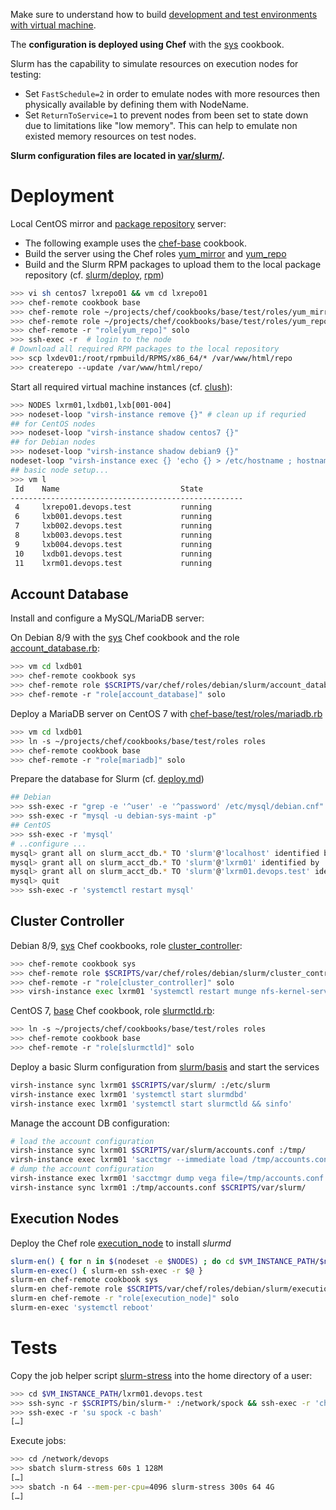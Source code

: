 
Make sure to understand how to build [development and test environments with virtual machine](../libvirt.md).

The **configuration is deployed using Chef** with the [sys](https://github.com/GSI-HPC/sys-chef-cookbook) cookbook.

Slurm has the capability to simulate resources on execution nodes for testing:

* Set `FastSchedule=2` in order to emulate nodes with more resources then physically available by defining them with NodeName.
* Set `ReturnToService=1` to prevent nodes from been set to state down due to limitations like "low memory". This can help to emulate non existed memory resources on test nodes. 

**Slurm configuration files are located in [var/slurm/][slurm_basic].**

# Deployment

Local CentOS mirror and [package repository](../rpm.md) server:

* The following example uses the [chef-base](https://github.com/vpenso/chef-base) cookbook.
* Build the server using the Chef roles [yum_mirror](https://github.com/vpenso/chef-base/blob/master/test/roles/yum_mirror.rb) and [yum_repo](https://github.com/vpenso/chef-base/blob/master/test/roles/yum_repo.rb)
* Build and the Slurm RPM packages to upload them to the local package repository (cf. [slurm/deploy](deploy.md), [rpm](../rpm.md))

```bash
>>> vi sh centos7 lxrepo01 && vm cd lxrepo01
>>> chef-remote cookbook base
>>> chef-remote role ~/projects/chef/cookbooks/base/test/roles/yum_mirror.rb
>>> chef-remote role ~/projects/chef/cookbooks/base/test/roles/yum_repo.rb
>>> chef-remote -r "role[yum_repo]" solo
>>> ssh-exec -r  # login to the node
# Download all required RPM packages to the local repository
>>> scp lxdev01:/root/rpmbuild/RPMS/x86_64/* /var/www/html/repo
>>> createrepo --update /var/www/html/repo/
```

Start all required virtual machine instances (cf. [clush](../clush.md)):

```bash
>>> NODES lxrm01,lxdb01,lxb[001-004]
>>> nodeset-loop "virsh-instance remove {}" # clean up if requried
## for CentOS nodes
>>> nodeset-loop "virsh-instance shadow centos7 {}"
## for Debian nodes
>>> nodeset-loop "virsh-instance shadow debian9 {}"
nodeset-loop "virsh-instance exec {} 'echo {} > /etc/hostname ; hostname {} ; hostname -f'"
## basic node setup...
>>> vm l        
 Id    Name                           State
----------------------------------------------------
 4     lxrepo01.devops.test           running
 6     lxb001.devops.test             running
 7     lxb002.devops.test             running
 8     lxb003.devops.test             running
 9     lxb004.devops.test             running
 10    lxdb01.devops.test             running
 11    lxrm01.devops.test             running
```

## Account Database

Install and configure a MySQL/MariaDB server:

On Debian 8/9 with the [sys][sys] Chef cookbook and the role [account_database.rb](../../var/chef/roles/debian/slurm/account_database.rb):

```bash
>>> vm cd lxdb01
>>> chef-remote cookbook sys 
>>> chef-remote role $SCRIPTS/var/chef/roles/debian/slurm/account_database.rb
>>> chef-remote -r "role[account_database]" solo
```

Deploy a MariaDB server on CentOS 7 with [chef-base/test/roles/mariadb.rb](https://github.com/vpenso/chef-base/blob/master/test/roles/mariadb.rb)

```bash
>>> vm cd lxdb01
>>> ln -s ~/projects/chef/cookbooks/base/test/roles roles
>>> chef-remote cookbook base
>>> chef-remote -r "role[mariadb]" solo
```

Prepare the database for Slurm (cf. [deploy.md](deploy.md))

```bash
## Debian
>>> ssh-exec -r "grep -e '^user' -e '^password' /etc/mysql/debian.cnf"
>>> ssh-exec -r "mysql -u debian-sys-maint -p"
## CentOS
>>> ssh-exec -r 'mysql'
# ..configure ...
mysql> grant all on slurm_acct_db.* TO 'slurm'@'localhost' identified by '12345678' with grant option;
mysql> grant all on slurm_acct_db.* TO 'slurm'@'lxrm01' identified by '12345678' with grant option;
mysql> grant all on slurm_acct_db.* TO 'slurm'@'lxrm01.devops.test' identified by '12345678' with grant option;
mysql> quit
>>> ssh-exec -r 'systemctl restart mysql'
```

## Cluster Controller


Debian 8/9, [sys][sys] Chef cookbooks, role [cluster_controller][cluster_controller.rb]:

```bash
>>> chef-remote cookbook sys 
>>> chef-remote role $SCRIPTS/var/chef/roles/debian/slurm/cluster_controller.rb
>>> chef-remote -r "role[cluster_controller]" solo
>>> virsh-instance exec lxrm01 'systemctl restart munge nfs-kernel-server ; exportfs -r && exportfs'
```

CentOS 7, [base][base] Chef cookbook, role [slurmctld.rb](https://github.com/vpenso/chef-base/blob/master/test/roles/slurmctld.rb):

```bash
>>> ln -s ~/projects/chef/cookbooks/base/test/roles roles
>>> chef-remote cookbook base
>>> chef-remote -r "role[slurmctld]" solo
```


Deploy a basic Slurm configuration from [slurm/basis][slurm_basic] and start the services

```bash
virsh-instance sync lxrm01 $SCRIPTS/var/slurm/ :/etc/slurm
virsh-instance exec lxrm01 'systemctl start slurmdbd'
virsh-instance exec lxrm01 'systemctl start slurmctld && sinfo'
```

Manage the account DB configuration: 

```bash
# load the account configuration
virsh-instance sync lxrm01 $SCRIPTS/var/slurm/accounts.conf :/tmp/
virsh-instance exec lxrm01 'sacctmgr --immediate load /tmp/accounts.conf'
# dump the account configuration
virsh-instance exec lxrm01 'sacctmgr dump vega file=/tmp/accounts.conf'
virsh-instance sync lxrm01 :/tmp/accounts.conf $SCRIPTS/var/slurm/
```

## Execution Nodes

Deploy the Chef role [execution_node][execution_node.rb] to install _slurmd_

```bash
slurm-en() { for n in $(nodeset -e $NODES) ; do cd $VM_INSTANCE_PATH/$n ; $@ ; cd - >/dev/null ; done }
slurm-en-exec() { slurm-en ssh-exec -r $@ }
slurm-en chef-remote cookbook sys
slurm-en chef-remote role $SCRIPTS/var/chef/roles/debian/slurm/execution_node.rb
slurm-en chef-remote -r "role[execution_node]" solo
slurm-en-exec 'systemctl reboot'
```

# Tests

Copy the job helper script [slurm-stress][slurm_stress] into the home directory of a user:

```bash
>>> cd $VM_INSTANCE_PATH/lxrm01.devops.test 
>>> ssh-sync -r $SCRIPTS/bin/slurm-* :/network/spock && ssh-exec -r 'chown spock /network/spock/slurm*'
>>> ssh-exec -r 'su spock -c bash'
[…]
```

Execute jobs:

```bash
>>> cd /network/devops
>>> sbatch slurm-stress 60s 1 128M
[…]
>>> sbatch -n 64 --mem-per-cpu=4096 slurm-stress 300s 64 4G
[…]
```


[sys]: https://github.com/GSI-HPC/sys-chef-cookbook
[base]: https://github.com/vpenso/chef-base
[slurm_basic]: ../../var/slurm/slurm.conf
[slurm_stress]: ../../bin/slurm-stress
[cluster_controller.rb]: ../../var/chef/roles/debian/slurm/cluster_controller.rb
[execution_node.rb]: ../../var/chef/roles/debian/slurm/execution_node.rb
